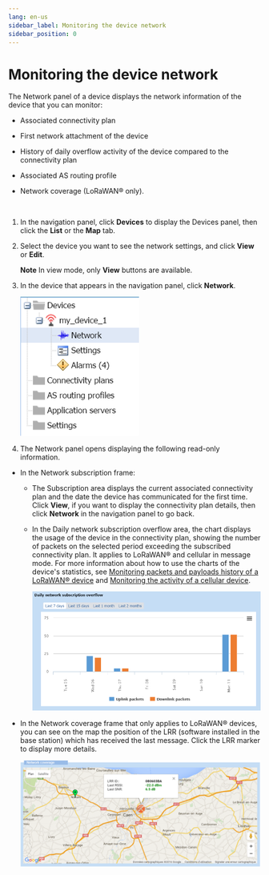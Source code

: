 ```yaml
---
lang: en-us
sidebar_label: Monitoring the device network
sidebar_position: 0
---
```


# Monitoring the device network

The Network panel of a device displays the network information of the
device that you can monitor:

- Associated connectivity plan

- First network attachment of the device

- History of daily overflow activity of the device compared to the
  connectivity plan

- Associated AS routing profile

- Network coverage (LoRaWAN® only).

 

1.  In the navigation panel, click **Devices** to display the Devices
    panel, then click the **List** or the **Map** tab.

2.  Select the device you want to see the network settings, and click
    **View** or **Edit**.

    **Note** In view mode, only **View** buttons are available.

3.  In the device that appears in the navigation panel, click
    **Network**.

    ![](./_images/opening-the-network-panel.png)

4.  The Network panel opens displaying the following read-only
    information.

- In the Network subscription frame:

  - The Subscription area displays the current associated connectivity
    plan and the date the device has communicated for the first time.
    Click **View**, if you want to display the connectivity plan
    details, then click **Network** in the navigation panel to go back.

  - In the Daily network subscription overflow area, the chart displays
    the usage of the device in the connectivity plan, showing the number
    of packets on the selected period exceeding the subscribed
    connectivity plan. It applies to LoRaWAN® and cellular in message
    mode. For more information about how to use the charts of the
    device's statistics, see [Monitoring packets and payloads history of
    a LoRaWAN®
    device](../orphans/dmug-monitor-packets-payloads-history-lorawan-device.md)
    and [Monitoring the activity of a cellular
    device](../manage-a-device/check-device-settings-activity.md#monitoring-the-activity-of-a-cellular-device).

    ![](./_images/opening-the-network-panel-1.png)

- In the Network coverage frame that only applies to LoRaWAN® devices,
  you can see on the map the position of the LRR (software installed in
  the base station) which has received the last message. Click the LRR
  marker to display more details.

  ![](./_images/opening-the-network-panel-2.png)

